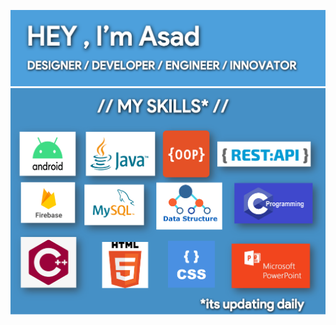 
![alt text](https://raw.githubusercontent.com/Asad-Mirza/asad-mirza/main/profile_banner%203.png)
![alt text](https://raw.githubusercontent.com/Asad-Mirza/asad-mirza/main/skills_card.png)


<!--
**Asad-Mirza/asad-mirza** is a ✨ _special_ ✨ repository because its `README.md` (this file) appears on your GitHub profile.

Here are some ideas to get you started:

- 🔭 I’m currently working on ...
- 🌱 I’m currently learning ...
- 👯 I’m looking to collaborate on ...
- 🤔 I’m looking for help with ...
- 💬 Ask me about ...
- 📫 How to reach me: ...
- 😄 Pronouns: ...
- ⚡ Fun fact: ...
-->
